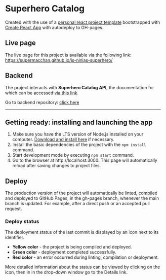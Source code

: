 # Superhero Catalog

Created with the use of a [personal react project template](https://github.com/supermacchan/react-project-template) bootstrapped with [Create React App](https://github.com/facebook/create-react-app) with autodeploy to GH-pages.

## Live page

The live page for this project is available via the following link:
https://supermacchan.github.io/js-ninjas-superhero/

## Backend

The project interacts with **Superhero Catalog API**, the documentation for which can be accessed [via this link](https://superhero-backend.onrender.com/api-docs/).

Go to backend repository: [click here](https://github.com/supermacchan/js-ninjas-superhero-backend)

-----------------

## Getting ready: installing and launching the app

1. Make sure you have the LTS version of Node.js installed on your computer. [Download and install here](https://nodejs.org/en) if necessary.
2. Install the basic dependencies of the project with the `npm install` command.
3. Start development mode by executing `npm start` command.
4. Go to the browser at http://localhost:3000. This page will automatically reload after saving changes to project files.

## Deploy

The production version of the project will automatically be linted, compiled and deployed to GitHub Pages, in the gh-pages branch, whenever the main branch is updated. For example, after a direct push or an accepted pull request.

### Deploy status

The deployment status of the last commit is displayed by an icon next to its identifier.

- **Yellow color** - the project is being compiled and deployed.
- **Green color** - deployment completed successfully.
- **Red color** - an error occurred during linting, compilation or deployment.

More detailed information about the status can be viewed by clicking on the icon, then in in the drop-down window go to the Details link.

